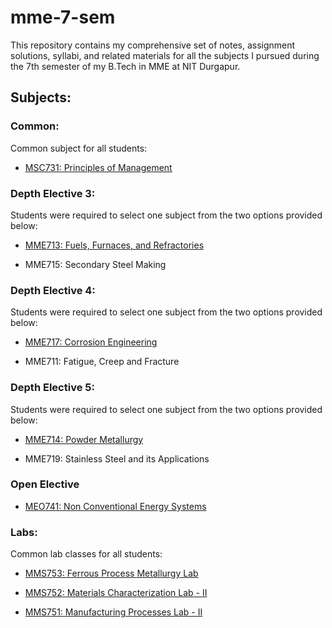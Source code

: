 
# mme-7-sem

This repository contains my comprehensive set of notes, assignment solutions, syllabi, and related materials for all the subjects I pursued during the 7th semester of my B.Tech in MME at NIT Durgapur.

## Subjects:


### Common:
Common subject for all students:
<ul>
<li>

[MSC731: Principles of Management](./MSC731%20PRINCIPLES%20OF%20MANAGEMENT/)
</li></ul>

### Depth Elective 3:
Students were required to select one subject from the two options provided below:
<ul>
<li>

[MME713: Fuels, Furnaces, and Refractories](./MME713%20Fuel,%20Furnace%20and%20Refractories/)
</li><li>MME715: Secondary Steel Making
</li></ul>


### Depth Elective 4:
Students were required to select one subject from the two options provided below:
<ul>
<li>

[MME717: Corrosion Engineering](./MME%20717%20CORROSION%20ENGINEERING/)
</li><li>MME711: Fatigue, Creep and Fracture
</li></ul>

### Depth Elective 5:
Students were required to select one subject from the two options provided below:
<ul>
<li>

[MME714: Powder Metallurgy](./MME%20714%20POWDER%20METALLURGY/)
</li><li>MME719: Stainless Steel and its Applications
</li></ul>

### Open Elective
<ul>
<li>

[MEO741: Non Conventional Energy Systems](./MEO741%20Non%20Conventional%20Energy%20Systems/)

</li></ul>

### Labs:
Common lab classes for all students:
<ul>
<li>

[MMS753: Ferrous Process Metallurgy Lab](./MMS753%20Ferrous%20Process%20Metallurgy%20Lab/)
</li><li>

[MMS752: Materials Characterization Lab - II ](./MMS752%20Materials%20Characterization%20Lab%202/)
</li><li>

[MMS751: Manufacturing Processes Lab - II ](./MMS751%20Manufacturing%20Processes%20LAB%202/)

</li>
</ul>

